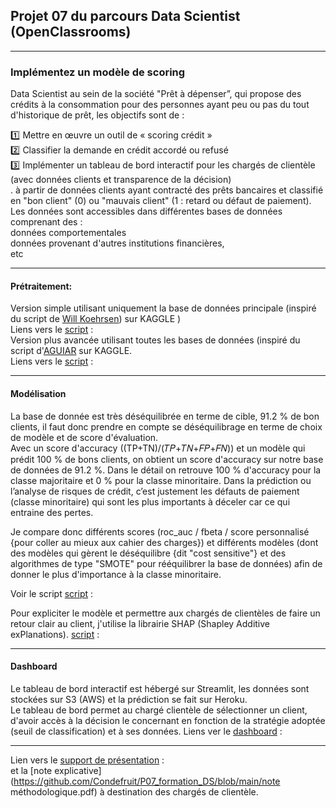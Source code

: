 ## Projet 07 du parcours Data Scientist (OpenClassrooms)

-------------------

### Implémentez un modèle de scoring

Data Scientist au sein de la société "Prêt à dépenser”, qui propose des crédits à la consommation pour des personnes ayant peu ou pas du tout d'historique de prêt, les objectifs sont de :

:one: Mettre en œuvre un outil de « scoring crédit » <br>
:two: Classifier la demande en crédit accordé ou refusé <br>
:three: Implémenter un tableau de bord interactif pour les chargés de clientèle (avec données clients et transparence de la décision) <br>.
à partir de données clients ayant contracté des prêts bancaires et classifié en "bon client" (0) ou "mauvais client" (1 : retard ou défaut de paiement). <br>
Les données sont accessibles dans différentes bases de données comprenant des : <br>
données comportementales <br>
données provenant d'autres institutions financières, <br>
etc <br>

--------------------------

#### Prétraitement:

Version simple utilisant uniquement la base de données principale (inspiré du script de [Will Koehrsen](https://www.kaggle.com/code/willkoehrsen/start-here-a-gentle-introduction/notebook)) sur KAGGLE ) <br>
Liens vers le [script](https://github.com/Condefruit/P07_formation_DS/blob/main/P7_Data_Analysis_main_database_only.ipynb) : <br>
Version plus avancée utilisant toutes les bases de données (inspiré du script d'[AGUIAR](https://www.kaggle.com/jsaguiar/lightgbm-with-simple-features) sur KAGGLE. <br>
Liens vers le [script](https://github.com/Condefruit/P07_formation_DS/blob/main/P7_Data_Analysis_full_database.ipynb) : <br>

---------------------------

#### Modélisation

La base de donnée est très déséquilibrée en terme de cible, 91.2 % de bon clients, il faut donc prendre en compte se déséquilibrage en terme de choix de modèle et de score d'évaluation. <br>
Avec un score d'accuracy ((TP+TN)/(𝑇𝑃+𝑇𝑁+𝐹𝑃+𝐹𝑁)) et un modèle qui prédit 100 % de bons clients, on obtient un score d'accuracy sur notre base de données de 91.2 %. Dans le détail on retrouve 100 % d'accuracy pour la classe majoritaire et 0 % pour la classe minoritaire. Dans la prédiction ou l’analyse de risques de crédit, c’est justement les défauts de paiement (classe minoritaire) qui sont les plus importants à déceler car ce qui entraine des pertes.

Je compare donc différents scores (roc_auc / fbeta / score personnalisé {pour coller au mieux aux cahier des charges}) et différents modèles (dont des modèles qui gèrent le déséquilibre {dit "cost sensitive"} et des algorithmes de type "SMOTE" pour rééquilibrer la base de données) afin de donner le plus d'importance à la classe minoritaire. <br>

Voir le script [script](https://github.com/Condefruit/P07_formation_DS/blob/main/P7_comparaison_scores_modèles.ipynb) : <br>

Pour expliciter le modèle et permettre aux chargés de clientèles de faire un retour clair au client, j'utilise la librairie SHAP (Shapley Additive exPlanations). [script](https://github.com/Condefruit/P07_formation_DS/blob/main/P7_shap.ipynb) :

---------------------------

#### Dashboard

Le tableau de bord interactif est hébergé sur Streamlit, les données sont stockées sur S3 (AWS) et la prédiction se fait sur Heroku. <br>
Le tableau de bord permet au chargé clientèle de sélectionner un client, d'avoir accès à la décision le concernant en fonction de la stratégie adoptée (seuil de classification) et à ses données.
Liens ver le [dashboard](https://share.streamlit.io/condefruit/p07_formation_ds/main/banking.py) : <br>

---------------------------

Lien vers le [support de présentation](https://github.com/Condefruit/P07_formation_DS/blob/main/P7_support_presentation.pdf) : <br>
et la [note explicative](https://github.com/Condefruit/P07_formation_DS/blob/main/note méthodologique.pdf) à destination des chargés de clientèle.